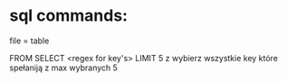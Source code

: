 # sql commands:

file = table


FROM <table> SELECT <regex for key's> LIMIT 5
z <pliku> wybierz wszystkie key które spełaniją <regex> z max wybranych 5
